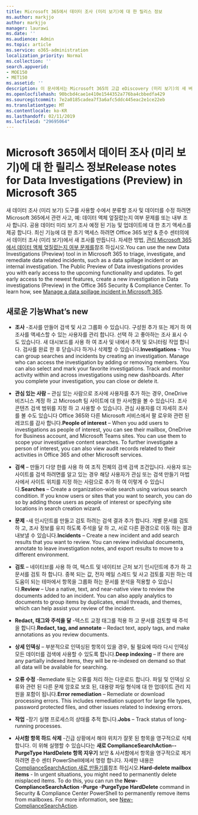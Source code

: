 ```yaml
---
title: Microsoft 365에서 데이터 조사 (미리 보기)에 대 한 릴리스 정보
ms.author: markjjo
author: markjjo
manager: laurawi
ms.date: ''
ms.audience: Admin
ms.topic: article
ms.service: o365-administration
localization_priority: Normal
ms.collection: ''
search.appverid:
- MOE150
- MET150
ms.assetid: ''
description: 이 문서에서는 Microsoft 365의 고급 eDiscovery (미리 보기)의 새 버전에 설명 합니다.
ms.openlocfilehash: 90bcbd4cae1e410e1544352a776ba4cbbedfa429
ms.sourcegitcommit: 7e2a0185cadea7f3a6afc5ddc445eac2e1ce22eb
ms.translationtype: MT
ms.contentlocale: ko-KR
ms.lasthandoff: 02/11/2019
ms.locfileid: "29695064"
---
```

# <a name="release-notes-for-data-investigations-preview-in-microsoft-365"></a><span data-ttu-id="b4bbe-103">Microsoft 365에서 데이터 조사 (미리 보기)에 대 한 릴리스 정보</span><span class="sxs-lookup"><span data-stu-id="b4bbe-103">Release notes for Data Investigations (Preview) in Microsoft 365</span></span>

<span data-ttu-id="b4bbe-p101">새 데이터 조사 (미리 보기) 도구를 사용할 수에서 분류할 조사 및 데이터를 수정 하려면 Microsoft 365에서 관련 사고, 예: 데이터 액체 엎질렀는지 여부 문제를 또는 내부 조사 합니다. 공용 데이터 미리 보기 조사 예정 된 기능 및 업데이트에 대 한 초기 액세스를 제공 합니다. 최신 기능에 대 한 초기 액세스 하려면 Office 365 보안 & 준수 센터의에서 데이터 조사 (미리 보기)에서 새 조사를 만듭니다. 자세한 방법, [관리 Microsoft 365에서 데이터 액체 엎질렀는지 여부 문제를](manage-data-spillage-incidents.md)참조 하십시오.</span><span class="sxs-lookup"><span data-stu-id="b4bbe-p101">You can use the new Data Investigations (Preview) tool in in Microsoft 365 to triage, investigate, and remediate data related incidents, such as a data spillage incident or an internal investigation. The Public Preview of Data investigations provides you with early access to the upcoming functionality and updates. To get early access to the newest features, create a new investigation in Data investigations (Preview) in the Office 365 Security & Compliance Center. To learn how, see [Manage a data spillage incident in Microsoft 365](manage-data-spillage-incidents.md).</span></span>

## <a name="whats-new"></a><span data-ttu-id="b4bbe-108">새로운 기능</span><span class="sxs-lookup"><span data-stu-id="b4bbe-108">What’s new</span></span> 

- <span data-ttu-id="b4bbe-p102">**조사** -조사를 만들어 검색 및 사고 그룹화 수 있습니다. 구성원 추가 또는 제거 하 여 조사를 액세스할 수 있는 사용자를 관리 합니다.  선택 하 고 좋아하는 조사 표시 수도 있습니다. 새 대시보드를 사용 하 여 조사 및 내에서 추적 및 모니터링 작업 합니다. 검사를 완료 한 후 닫습니다 하거나 삭제할 수 있습니다.</span><span class="sxs-lookup"><span data-stu-id="b4bbe-p102">**Investigations** - You can group searches and incidents by creating an investigation. Manage who can access the investigation by adding or removing members.  You can also select and mark your favorite investigations. Track and monitor activity within and across investigations using new dashboards. After you complete your investigation, you can close or delete it.</span></span>

- <span data-ttu-id="b4bbe-p103">**관심 있는 사람** – 관심 있는 사람으로 조사에 사용자를 추가 하는 경우, OneDrive 비즈니스 계정 하 고 Microsoft 팀 사이트에 대 한 사서함을 볼 수 있습니다. 조사 콘텐츠 검색 범위를 지정 하 고 사용할 수 있습니다. 관심 사용자를 더 자세히 조사를 볼 수도 있습니다 Office 365와 다른 Microsoft 서비스에서 팔 로우와 관련 된 레코드를 감사 합니다.</span><span class="sxs-lookup"><span data-stu-id="b4bbe-p103">**People of interest** – When you add users to investigations as people of interest, you can see their mailbox, OneDrive for Business account, and Microsoft Teams sites. You can use them to scope your investigative content searches. To further investigate a person of interest, you can also view audit records related to their activities in Office 365 and other Microsoft services.</span></span>

- <span data-ttu-id="b4bbe-p104">**검색** – 만들기 다양 한를 사용 하 여 조직 전체의 검색 검색 조건입니다. 사용자 또는 사이트를 검색 하려면를 알고 있는 경우 해당 사용자가 관심 또는 검색 만들기 마법사에서 사이트 위치를 지정 하는 사람으로 추가 하 여 이렇게 수 있습니다.</span><span class="sxs-lookup"><span data-stu-id="b4bbe-p104">**Searches** – Create a organization-wide search using various search condition. If you know users or sites that you want to search, you can do so by adding those users as people of interest or specifying site locations in search creation wizard.</span></span> 

- <span data-ttu-id="b4bbe-p105">**문제** -새 인시던트를 만들고 검토 하려는 검색 결과 추가 합니다. 개별 문서를 검토 하 고, 조사 정보를 유지 하도록 주석을 달 하 고, 서로 다른 환경으로 이동 하는 결과 내보낼 수 있습니다.</span><span class="sxs-lookup"><span data-stu-id="b4bbe-p105">**Incidents** – Create a new incident and add search results that you want to review. You can review individual documents, annotate to leave investigation notes, and export results to move to a different environment.</span></span> 

- <span data-ttu-id="b4bbe-p106">**검토** – 네이티브를 사용 하 여, 텍스트 및 네이티브 근처 보기 인시던트에 추가 하 고 문서를 검토 하 합니다. 중복 되는 값, 전자 메일 스레드 및 사고 검토를 지원 하는 데 도움이 되는 테마에서 항목을 그룹화 하는 문서를 분석을 적용할 수 있습니다.</span><span class="sxs-lookup"><span data-stu-id="b4bbe-p106">**Review** – Use a native, text, and near-native view to review the documents added to an incident. You can also apply analytics to documents to group items by duplicates, email threads, and themes, which can help assist your review of the incident.</span></span> 

- <span data-ttu-id="b4bbe-123">**Redact, 태그와 주석을 달** -텍스트 교정 태그를 적용 하 고 문서를 검토할 때 주석을 합니다.</span><span class="sxs-lookup"><span data-stu-id="b4bbe-123">**Redact, tag, and annotate** – Redact text, apply tags, and make annotations as you review documents.</span></span>
  
- <span data-ttu-id="b4bbe-124">**상세 인덱싱** – 부분적으로 인덱싱된 항목이 있을 경우, 될 필요에 따라 다시 인덱싱 모든 데이터를 검색에 사용할 수 있도록 합니다.</span><span class="sxs-lookup"><span data-stu-id="b4bbe-124">**Deep indexing** – If there are any partially indexed items, they will be re-indexed on demand so that all data will be available for searching.</span></span>

- <span data-ttu-id="b4bbe-p107">**오류 수정** -Remediate 또는 오류를 처리 하는 다운로드 합니다. 파일 및 인덱싱 오류와 관련 된 다른 문제 암호로 보호 된, 대용량 파일 형식에 대 한 업데이트 관리 지원을 포함이 됩니다.</span><span class="sxs-lookup"><span data-stu-id="b4bbe-p107">**Error remediation** – Remediate or download processing errors. This includes remediation support for large file types, password protected files, and other issues related to indexing errors.</span></span> 

- <span data-ttu-id="b4bbe-127">**작업** -장기 실행 프로세스의 상태를 추적 합니다.</span><span class="sxs-lookup"><span data-stu-id="b4bbe-127">**Jobs** – Track status of long-running processes.</span></span>

- <span data-ttu-id="b4bbe-p108">**사서함 항목 하드 삭제** -긴급 상황에서 해야 위치가 잘못 된 항목을 영구적으로 삭제 합니다. 이 위해 실행할 수 있습니다는 **새로 ComplianceSearchAction--PurgeType HardDelete 항목 지우기** 보안 & 사서함에서 항목을 영구적으로 제거 하려면 준수 센터 PowerShell에에서 명령 합니다. 자세한 내용은 [ComplianceSearchAction 새로 만들기를](https://docs.microsoft.com/powershell/module/exchange/policy-and-compliance-content-search/new-compliancesearchaction)참조 하십시오.</span><span class="sxs-lookup"><span data-stu-id="b4bbe-p108">**Hard-delete mailbox items** - In urgent situations, you might need to permanently delete misplaced items. To do this, you can run the **New-ComplianceSearchAction -Purge -PurgeType HardDelete** command in Security & Compliance Center PowerShell to permanently remove items from mailboxes. For more information, see [New-ComplianceSearchAction](https://docs.microsoft.com/powershell/module/exchange/policy-and-compliance-content-search/new-compliancesearchaction).</span></span>
